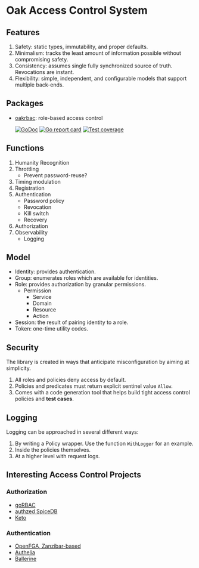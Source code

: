 # Oak Access Control System

## Features

1. Safety: static types, immutability, and proper defaults.
2. Minimalism: tracks the least amount of information possible without compromising safety.
3. Consistency: assumes single fully synchronized source of truth. Revocations are instant.
4. Flexibility: simple, independent, and configurable models that support multiple back-ends.

## Packages

- [oakrbac](https://pkg.go.dev/github.com/dkotik/oakacs/oakrbac): role-based access control

    [![GoDoc](https://godoc.org/github.com/dkotik/oakacs/oakrbac?status.png)](https://pkg.go.dev/github.com/dkotik/oakacs/oakrbac?tab=doc)
    [![Go report card](https://goreportcard.com/badge/github.com/dkotik/oakacs/oakrbac)](https://goreportcard.com/report/github.com/dkotik/oakacs/oakrbac)
    [![Test coverage](http://gocover.io/_badge/github.com/dkotik/oakacs/oakrbac)](https://gocover.io/github.com/dkotik/oakacs/oakrbac)

## Functions

1. Humanity Recognition
2. Throttling
   - Prevent password-reuse?
3. Timing modulation
4. Registration
5. Authentication
   - Password policy
   - Revocation
   - Kill switch
   - Recovery
6. Authorization
7. Observability
   - Logging

## Model

- Identity: provides authentication.
- Group: enumerates roles which are available for identities.
- Role: provides authorization by granular permissions.
  - Permission
    - Service
    - Domain
    - Resource
    - Action
- Session: the result of pairing identity to a role.
- Token: one-time utility codes.

## Security

The library is created in ways that anticipate misconfiguration by aiming at simplicity.

1. All roles and policies deny access by default.
2. Policies and predicates must return explicit sentinel value `Allow`.
3. Comes with a code generation tool that helps build tight access control policies and **test cases**.

## Logging

Logging can be approached in several different ways:

1. By writing a Policy wrapper. Use the function `WithLogger` for an example.
2. Inside the policies themselves.
3. At a higher level with request logs.

## Interesting Access Control Projects

### Authorization

- [goRBAC](https://github.com/mikespook/gorbac)
- [authzed SpiceDB](https://github.com/authzed)
- [Keto](https://github.com/ory/keto)

### Authentication

- [OpenFGA, Zanzibar-based](https://github.com/openfga/openfga)
- [Authelia](https://github.com/authelia/authelia)
- [Ballerine](https://github.com/ballerine-io/ballerine)
